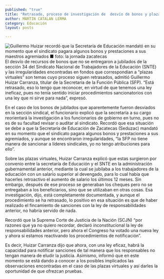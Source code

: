 ```yaml
---
published: "true"
title: "Retrasado, proceso de investigación de  desvío de bonos y plazas virtuales: SFP"
author: MARTIN CATALAN LERMA
category: Educación
layout: posts

---
```


![Guillermo Huizar recordó que la Secretaría de Educación mandató en su momento que el sindicato pagara algunos bonos y prestaciones a sus maestros agremiados ■ foto: la jornada zacatecas](http://i.imgur.com/o20arYIm.jpg)
El desvío de recursos de bonos que no se entregaron a jubilados de la sección 34 del Sindicato Nacional de Trabajadores de la Educación (SNTE) y las irregularidades encontradas en fondos que correspondían a “plazas virtuales” son temas cuyo proceso siguen retrasados, admitió Guillermo Huizar Carranza, titular de la Secretaría de la Función Pública (SFP).
“Está retrasado, eso lo tengo que reconocer, en virtud de que tenemos una ley ineficaz, pues no tenía sentido iniciar procedimientos sancionatorios con una ley que ni sirve para nada”, expresó.

En el caso de los bonos de jubilados que aparentemente fueron desviados en la sección sindical, el funcionario explicó que la secretaría a su cargo reorientará la investigación a los funcionarios de gobierno en turno, pues no es de su facultad revisar o auditar al sindicato.
Recordó que esa situación se debe a que la Secretaría de Educación de Zacatecas (Seduzac) mandató en su momento que el sindicato pagara algunos bonos y prestaciones a sus agremiados, y aunque se encontraron irregularidades, “la SFP no tiene manera de sancionar a líderes sindicales, yo no tengo atribuciones para ello”.

Sobre las plazas virtuales, Huizar Carranza explicó que estas surgieron por convenio entre la secretaría de Educación y el SNTE en la administración gubernamental anterior, mediante la cual se jubilaba a los trabajadores de la educación con un salario superior al devengado, para lo cual había que hacerles retroactivo el aumento de salario los últimos 12 meses. 
Sin embargo, después de ese proceso se generaban los cheques pero no se entregaban a los beneficiarios, sino que se utilizaban en otras cosas. Esa investigación, dijo, está completamente documentada, y aunque el procedimiento se ha retrasado, lo positivo en esa situación es que de haber realizado el fincamiento de sanciones con la ley de responsabilidades anterior, no habría servido de nada.

Recordó que la Suprema Corte de Justicia de la Nación (SCJN) “por razones que ya no quiero recordar, declaró inconstitucional la ley de responsabilidades anterior, pero ahora el Congreso ha votado una nueva ley y ahora si estamos reactivando los procedimientos de notificación”.

Es decir, Huizar Carranza dijo que ahora, con una ley eficaz, habrá la capacidad para notificar sanciones de tal manera que los responsables no tengan manera de eludir la justicia.
Asimismo, informó que en este momento se está dando a conocer a los posibles implicados las observaciones encontradas en el caso de las plazas virtuales y así darles la oportunidad de que ofrezcan pruebas.
